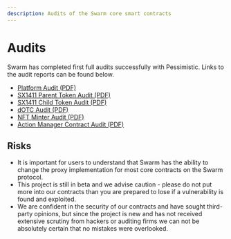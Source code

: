 ```yaml
---
description: Audits of the Swarm core smart contracts
---
```


# Audits

Swarm has completed first full audits successfully with Pessimistic. Links to the audit reports can be found below.

* [Platform Audit (PDF)](https://github.com/pessimistic-io/audits/blob/main/Swarm%20Markets%20Security%20Analysis%20by%20Pessimistic.pdf)
* [SX1411 Parent Token Audit (PDF)](https://github.com/SwarmMarkets/audits/blob/main/SX1411/SX1411%20-%20AssetToken%20Security%20Analysis%20Pessimistic%20-%20FINAL.pdf)
* [SX1411 Child Token Audit (PDF)](https://github.com/SwarmMarkets/audits/blob/39cc68d0211867cbc951edcc472511de17e8c7b8/SwarmMarkets%20SX1411%20Child%20Token%20Security%20Analysis%20-%20Pessimistic.pdf)
* [dOTC Audit (PDF)](https://github.com/SwarmMarkets/audits/blob/6ae18ac0262239a1ea52e80691f8d378252560f7/Swarm%20Markets%20dOTC%20Security%20Analysis%20Pessimistic.pdf)
* [NFT Minter Audit (PDF)](https://github.com/SwarmMarkets/audits/blob/abe5f77e58b263d35fa8621a146fa5aa578e6938/Swarm%20Markets%20Nifty%20Minter%20Security%20Analysis%20Pessimistic.pdf)
* [Action Manager Contract Audit (PDF)](https://github.com/SwarmMarkets/audits/blob/179c14b039bf6596ec4d6386dbdf5a639d51fdbe/Swarm%20Markets%20Action%20Manager%20Security%20Analysis%20by%20Pessimistic%20-%20Final.pdf)

## Risks <a href="#risks" id="risks"></a>

* It is important for users to understand that Swarm has the ability to change the proxy implementation for most core contracts on the Swarm protocol.
* This project is still in beta and we advise caution - please do not put more into our contracts than you are prepared to lose if a vulnerability is found and exploited.
* We are confident in the security of our contracts and have sought third-party opinions, but since the project is new and has not received extensive scrutiny from hackers or auditing firms we can not be absolutely certain that no mistakes were overlooked.

